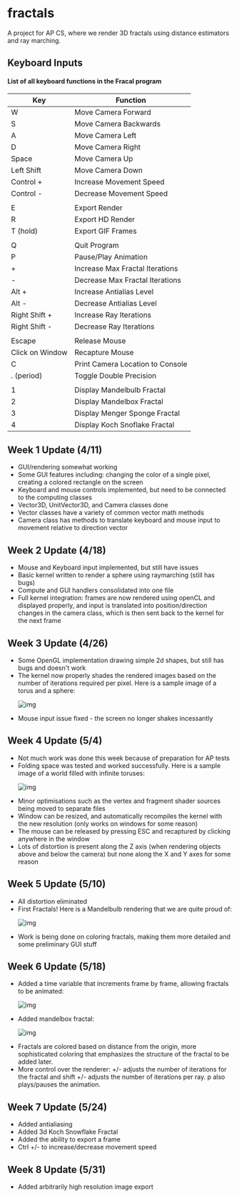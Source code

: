 # fractals
A project for AP CS, where we render 3D fractals using distance estimators and ray marching.

## Keyboard Inputs
#### List of all keyboard functions in the Fracal program
| Key             | Function                         |
|-----------------|----------------------------------|
| W               | Move Camera Forward              |
| S               | Move Camera Backwards            |
| A               | Move Camera Left                 |
| D               | Move Camera Right                |
| Space           | Move Camera Up                   |
| Left Shift      | Move Camera Down                 |
| Control +       | Increase Movement Speed          |
| Control -       | Decrease Movement Speed          |
|                 |                                  |
| E               | Export Render                    |
| R               | Export HD Render                 |
| T (hold)        | Export GIF Frames                |
|                 |                                  |
| Q               | Quit Program                     |
| P               | Pause/Play Animation             |
| +               | Increase Max Fractal Iterations  |
| -               | Decrease Max Fractal Iterations  |
| Alt +           | Increase Antialias Level         |
| Alt -           | Decrease Antialias Level         |
| Right Shift +   | Increase Ray Iterations          |
| Right Shift -   | Decrease Ray Iterations          |
|                 |                                  |
| Escape          | Release Mouse                    |
| Click on Window | Recapture Mouse                  |
| C               | Print Camera Location to Console |
| . (period)      | Toggle Double Precision          |
|                 |                                  |
| 1               | Display Mandelbulb Fractal       |
| 2               | Display Mandelbox Fractal        |
| 3               | Display Menger Sponge Fractal    |
| 4               | Display Koch Snoflake Fractal    |

## Week 1 Update (4/11)
<ul>
  <li>GUI/rendering somewhat working</li>
  <li>Some GUI features including: changing the color of a single pixel, creating a colored rectangle on the screen</li>
  <li>Keyboard and mouse controls implemented, but need to be connected to the computing classes</li>
  <li>Vector3D, UnitVector3D, and Camera classes done</li>
  <li>Vector classes have a variety of common vector math methods</li>
  <li>Camera class has methods to translate keyboard and mouse input to movement relative to direction vector</li>
</ul>

## Week 2 Update (4/18)
<ul>
  <li>Mouse and Keyboard input implemented, but still have issues</li>
  <li>Basic kernel written to render a sphere using raymarching (still has bugs)</li>
  <li>Compute and GUI handlers consolidated into one file</li>
  <li>Full kernel integration: frames are now rendered using openCL and displayed properly, and input is translated into position/direction changes in the camera class, which is then sent back to the kernel for the next frame</li>
</ul>

## Week 3 Update (4/26)
<ul>
  <li>Some OpenGL implementation drawing simple 2d shapes, but still has bugs and doesn't work</li>
  <li>The kernel now properly shades the rendered images based on the number of iterations required per pixel. Here is a sample image of a torus and a sphere:
    
  ![img](sample.png)</li>
  <li>Mouse input issue fixed - the screen no longer shakes incessantly</li>
</ul>

## Week 4 Update (5/4)
<ul>
  <li>Not much work was done this week because of preparation for AP tests</li>
  <li>Folding space was tested and worked successfully. Here is a sample image of a world filled with infinite toruses:
    
  ![img](sample2.png)</li>
  <li>Minor optimisations such as the vertex and fragment shader sources being moved to separate files</li>
  <li>Window can be resized, and automatically recompiles the kernel with the new resolution (only works on windows for some reason)</li>
  <li>The mouse can be released by pressing ESC and recaptured by clicking anywhere in the window</li>
  <li>Lots of distortion is present along the Z axis (when rendering objects above and below the camera) but none along the X and Y axes for some reason</li>
</ul>

## Week 5 Update (5/10)
<ul>
  <li>All distortion eliminated</li>
  <li>First Fractals! Here is a Mandelbulb rendering that we are quite proud of:
    
  ![img](sample3.png)</li>
  <li>Work is being done on coloring fractals, making them more detailed and some preliminary GUI stuff</li>
</ul>

## Week 6 Update (5/18)
<ul>
  <li>Added a time variable that increments frame by frame, allowing fractals to be animated: 
   
  ![img](sample.gif)</li>
  <li>Added mandelbox fractal:
  
  ![img](sample4.png)</li>
  <li>Fractals are colored based on distance from the origin, more sophisticated coloring that emphasizes the structure of the fractal to be added later. </li>
  <li>More control over the renderer: +/- adjusts the number of iterations for the fractal and shift +/- adjusts the number of iterations per ray. p also plays/pauses the animation.</li>
</ul>

## Week 7 Update (5/24)
<ul>
  <li>Added antialiasing</li>
  <li>Added 3d Koch Snowflake Fractal</li>
  <li>Added the ability to export a frame</li>
  <li>Ctrl +/- to increase/decrease movement speed</li>
</ul>

## Week 8 Update (5/31)
<ul>
  <li>Added arbitrarily high resolution image export</li>
</ul>


